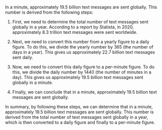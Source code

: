 In a minute, approximately 19.5 billion text messages are sent globally. This number is derived from the following steps:

1. First, we need to determine the total number of text messages sent globally in a year. According to a report by Statista, in 2020, approximately 8.3 trillion text messages were sent worldwide.

2. Next, we need to convert this number from a yearly figure to a daily figure. To do this, we divide the yearly number by 365 (the number of days in a year). This gives us approximately 22.7 billion text messages sent daily.

3. Now, we need to convert this daily figure to a per-minute figure. To do this, we divide the daily number by 1440 (the number of minutes in a day). This gives us approximately 19.5 billion text messages sent globally in a minute.

4. Finally, we can conclude that in a minute, approximately 19.5 billion text messages are sent globally.

In summary, by following these steps, we can determine that in a minute, approximately 19.5 billion text messages are sent globally. This number is derived from the total number of text messages sent globally in a year, which is then converted to a daily figure and finally to a per-minute figure.